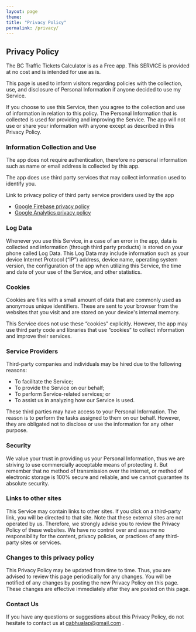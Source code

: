 ```yaml
---
layout: page
theme: 
title: "Privacy Policy"
permalink: /privacy/
---
```


## Privacy Policy

The BC Traffic Tickets Calculator is as a Free app. This SERVICE is provided at no cost and is intended for use as is.

This page is used to inform visitors regarding policies with the collection, use, and disclosure of Personal Information if anyone decided to use my Service.

If you choose to use this Service, then you agree to the collection and use of information in relation to this policy. The Personal Information that is collected is used for providing and improving the Service. The app will not use or share your information with anyone except as described in this Privacy Policy.


### Information Collection and Use

The app does not require authentication, therefore no personal information such as name or email address is collected by this app.

The app does use third party services that may collect information used to identify you.

Link to privacy policy of third party service providers used by the app


- [Google Firebase privacy policy](https://firebase.google.com/support/privacy)
- [Google Analytics privacy policy](https://firebase.google.com/policies/analytics)


### Log Data

Whenever you use this Service, in a case of an error in the app, data is collected and information (through third party products) is stored on your phone called Log Data. This Log Data may include information such as your device Internet Protocol (“IP”) address, device name, operating system version, the configuration of the app when utilizing this Service, the time and date of your use of the Service, and other statistics.


### Cookies

Cookies are files with a small amount of data that are commonly used as anonymous unique identifiers. These are sent to your browser from the websites that you visit and are stored on your device's internal memory.

This Service does not use these “cookies” explicitly. However, the app may use third party code and libraries that use “cookies” to collect information and improve their services. 


### Service Providers

Third-party companies and individuals may be hired due to the following reasons:

- To facilitate the Service;
- To provide the Service on our behalf;
- To perform Service-related services; or
- To assist us in analyzing how our Service is used.

These third parties may have access to your Personal Information. The reason is to perform the tasks assigned to them on our behalf. However, they are obligated not to disclose or use the information for any other purpose.


### Security

We value your trust in providing us your Personal Information, thus we are striving to use commercially acceptable means of protecting it. But remember that no method of transmission over the internet, or method of electronic storage is 100% secure and reliable, and we cannot guarantee its absolute security.


### Links to other sites

This Service may contain links to other sites. If you click on a third-party link, you will be directed to that site. Note that these external sites are not operated by us. Therefore, we strongly advise you to review the Privacy Policy of these websites. We have no control over and assume no responsibility for the content, privacy policies, or practices of any third-party sites or services.


### Changes to this privacy policy

This Privacy Policy may be updated from time to time. Thus, you are advised to review this page periodically for any changes. You will be notified of any changes by posting the new Privacy Policy on this page. These changes are effective immediately after they are posted on this page.


### Contact Us

If you have any questions or suggestions about this Privacy Policy, do not hesitate to contact us at gabhualap@gmail.com .
